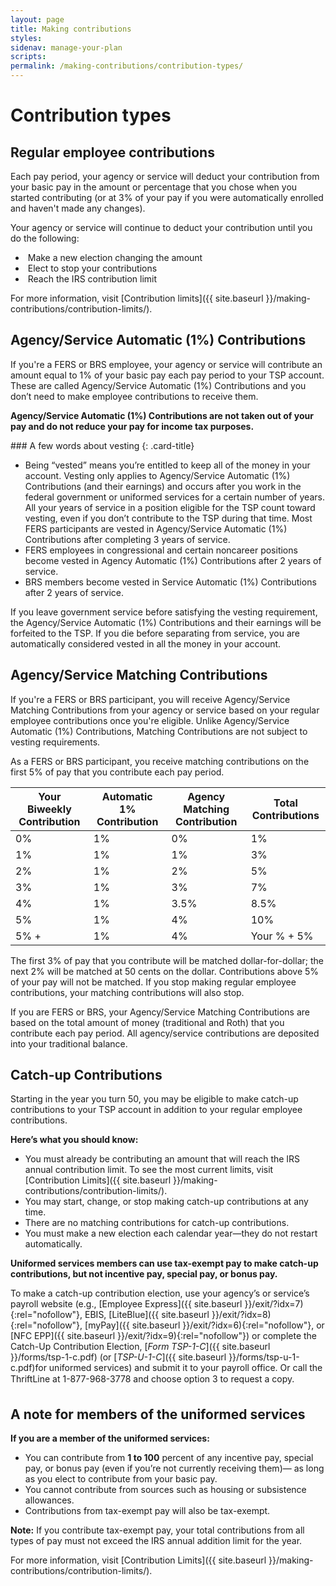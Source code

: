 ```yaml
---
layout: page
title: Making contributions
styles:
sidenav: manage-your-plan
scripts:
permalink: /making-contributions/contribution-types/
---
```


# Contribution types

## Regular employee contributions

Each pay period, your agency or service will deduct your contribution from your basic pay in the amount or percentage that you chose when you started contributing (or at 3% of your pay if you were automatically enrolled and haven't made any changes).

Your agency or service will continue to deduct your contribution until you do the following:


<div class="usa-grid-full contribution-type">
<div class="usa-width-one-whole" markdown="1">
  <ul class="flex">
  <li>
  <img src="{{ site.baseurl }}/assets/img/icons/plus-circle-green.svg" alt="">
  <span>Make a new election changing the amount</span></li>
  <li>
  <img src="{{ site.baseurl }}/assets/img/icons/x-circle-red-fill.svg" alt="">
  <span>Elect to stop your contributions</span></li>
  <li>
  <img src="{{ site.baseurl }}/assets/img/icons/arrow-up-circle.svg" alt="">
  <span>Reach the IRS contribution limit</span></li>
  </ul>
</div>
</div>

For more information, visit [Contribution limits]({{ site.baseurl }}/making-contributions/contribution-limits/).

## Agency/Service Automatic (1%) Contributions

If you're a FERS or BRS employee, your agency or service will contribute an amount equal to 1% of your basic pay each pay period to your TSP account. These are called Agency/Service Automatic (1%) Contributions and you don’t need to make employee contributions to receive them.

**Agency/Service Automatic (1%) Contributions are not taken out of your
pay and do not reduce your pay for income tax purposes.**

<div class="card" markdown="1">
### A few words about vesting
{: .card-title}

+ Being “vested” means you’re entitled to keep all of the money in your account. Vesting only applies to Agency/Service Automatic (1%) Contributions (and their earnings) and occurs after you work in the federal government or uniformed services for a certain number of years. All your years of service in a position eligible for the TSP count toward vesting, even if you don’t contribute to the TSP during that time. Most FERS participants are vested in Agency/Service Automatic (1%) Contributions after completing 3 years of service.
+ FERS employees in congressional and certain noncareer positions become vested in Agency Automatic (1%) Contributions after 2 years of service.
+ BRS members become vested in Service Automatic (1%) Contributions after 2 years of service.

If you leave government service before satisfying the vesting requirement, the Agency/Service Automatic (1%) Contributions and their earnings will be forfeited to the TSP. If you die before separating from service, you are automatically considered vested in all the money in your account.

</div>

## Agency/Service Matching Contributions

If you're a FERS or BRS participant, you will receive Agency/Service Matching Contributions from your agency or service based on your regular employee contributions once you're eligible. Unlike Agency/Service Automatic (1%) Contributions, Matching Contributions are not subject to vesting requirements.

As a FERS or BRS participant, you receive matching contributions on the first 5% of pay that you contribute each pay period.

| Your Biweekly Contribution | Automatic 1% Contribution | Agency Matching Contribution | Total Contributions |
| --- | --- | ---| ---|
| 0% | 1% | 0% | 1% |
| 1% | 1% | 1% | 3% |
| 2% | 1% | 2% | 5% |
| 3% | 1% | 3% | 7% |
| 4% | 1% | 3.5% | 8.5% |
| 5% | 1% | 4% | 10% |
| 5% + | 1% | 4% | Your % + 5%  |

The first 3% of pay that you contribute will be matched dollar-for-dollar; the next 2% will be matched at 50 cents on the dollar. Contributions above 5% of your pay will not be matched. If you stop making regular employee contributions, your matching contributions will also stop.

If you are FERS or BRS, your Agency/Service Matching Contributions are based on the total amount of money (traditional and Roth) that you contribute each pay period. All agency/service contributions are deposited into your traditional balance.

## Catch-up Contributions
Starting in the year you turn 50, you may be eligible to make catch-up
contributions to your TSP account in addition to your regular employee
contributions.


**Here’s what you should know:**
- You must already be contributing an amount that will reach the IRS annual
contribution limit. To see the most current limits, visit [Contribution Limits]({{ site.baseurl }}/making-contributions/contribution-limits/).
- You may start, change, or stop making catch-up contributions at any time.
- There are no matching contributions for catch-up contributions.
- You must make a new election each calendar year—they do not restart
automatically.

**Uniformed services members can use tax-exempt pay to make catch-up
contributions, but not incentive pay, special pay, or bonus pay.**

To make a catch-up contribution election, use your agency’s or service’s payroll website
(e.g., [Employee Express]({{ site.baseurl }}/exit/?idx=7){:rel="nofollow"}, EBIS, [LiteBlue]({{ site.baseurl }}/exit/?idx=8){:rel="nofollow"}, [myPay]({{ site.baseurl }}/exit/?idx=6){:rel="nofollow"}, or [NFC EPP]({{ site.baseurl }}/exit/?idx=9){:rel="nofollow"}) or complete the Catch-Up Contribution Election, [_Form TSP-1-C_]({{ site.baseurl }}/forms/tsp-1-c.pdf) (or [_TSP-U-1-C_]({{ site.baseurl }}/forms/tsp-u-1-c.pdf)for uniformed services) and submit it to your payroll office. Or call the ThriftLine
at 1-877-968-3778 and choose option 3 to request a copy.

## A note for members of the uniformed services

**If you are a member of the uniformed services:**

* You can contribute from **1 to 100** percent of any incentive pay, special pay,
or bonus pay (even if you’re not currently receiving them)— as long as you
elect to contribute from your basic pay.
* You cannot contribute from sources such as housing or subsistence
allowances.
* Contributions from tax-exempt pay will also be tax-exempt.

**Note:** If you contribute tax-exempt pay, your total contributions from all types
of pay must not exceed the IRS annual addition limit for the year.


For more information, visit [Contribution Limits]({{ site.baseurl }}/making-contributions/contribution-limits/).
